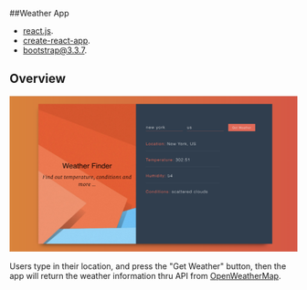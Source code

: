 ##Weather App
- [react.js](https://reactjs.org).
- [create-react-app](https://github.com/facebook/create-react-app).
- [bootstrap@3.3.7](https://getbootstrap.com).

## Overview

![alt text](./src/img/overview.png)

Users type in their location, and press the "Get Weather" button, then the app will return the weather information thru API from [OpenWeatherMap](https://openweathermap.org).
